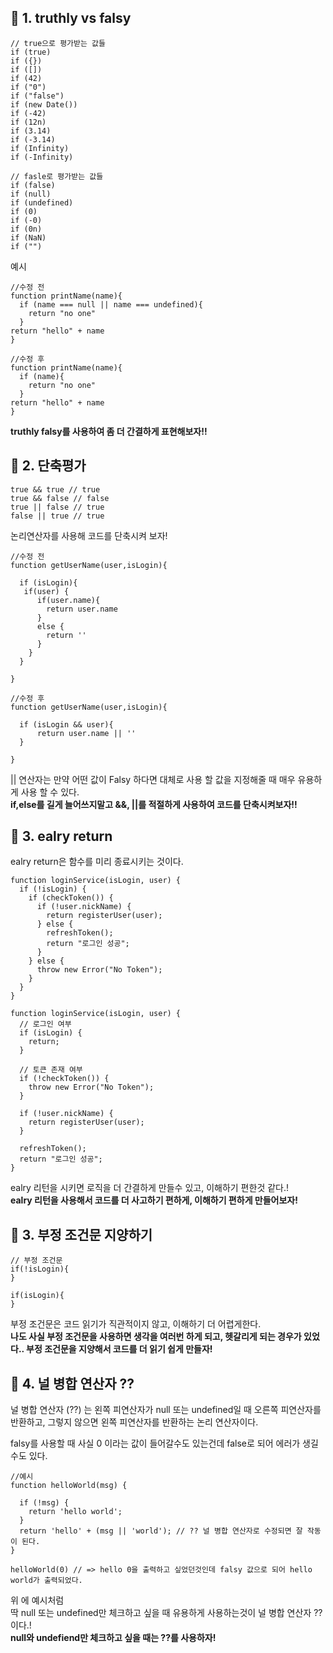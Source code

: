 ## 📌 1. truthly vs falsy

```
// true으로 평가받는 값들
if (true)
if ({})
if ([])
if (42)
if ("0")
if ("false")
if (new Date())
if (-42)
if (12n)
if (3.14)
if (-3.14)
if (Infinity)
if (-Infinity)
```

```
// fasle로 평가받는 값들
if (false)
if (null)
if (undefined)
if (0)
if (-0)
if (0n)
if (NaN)
if ("")
```

예시 

```
//수정 전
function printName(name){
  if (name === null || name === undefined){
    return "no one"
  }
return "hello" + name
}

```

```
//수정 후
function printName(name){
  if (name){
    return "no one"
  }
return "hello" + name
}

```

**truthly falsy를 사용하여 좀 더 간결하게 표현해보자!!**

## 📌 2. 단축평가

```
true && true // true
true && false // false
true || false // true
false || true // true
```
논리연산자를 사용해 코드를 단축시켜 보자!

```
//수정 전
function getUserName(user,isLogin){

  if (isLogin){
   if(user) {
      if(user.name){
        return user.name
      } 
      else {
        return ''
      }
    }
  }

} 
```

```
//수정 후
function getUserName(user,isLogin){

  if (isLogin && user){
      return user.name || ''
  }

} 
```

|| 연산자는 만약 어떤 값이 Falsy 하다면 대체로 사용 할 값을 지정해줄 때 매우 유용하게 사용 할 수 있다.  
**if,else를 길게 늘어쓰지말고 &&, ||를 적절하게 사용하여 코드를 단축시켜보자!!**

## 📌 3. ealry return
ealry return은 함수를 미리 종료시키는 것이다.

```
function loginService(isLogin, user) {
  if (!isLogin) {
    if (checkToken()) {
      if (!user.nickName) {
        return registerUser(user);
      } else {
        refreshToken();
        return "로그인 성공";
      }
    } else {
      throw new Error("No Token");
    }
  }
}

```

```
function loginService(isLogin, user) {
  // 로그인 여부
  if (isLogin) {
    return;
  }

  // 토큰 존재 여부
  if (!checkToken()) {
    throw new Error("No Token");
  }

  if (!user.nickName) {
    return registerUser(user);
  }

  refreshToken();
  return "로그인 성공";
}
```

ealry 리턴을 시키면 로직을 더 간결하게 만들수 있고, 이해하기 편한것 같다.!  
**ealry 리턴을 사용해서 코드를 더 사고하기 편하게, 이해하기 편하게 만들어보자!**

## 📌 3. 부정 조건문 지양하기

```
// 부정 조건문
if(!isLogin){
}

if(isLogin){
}
```

부정 조건문은 코드 읽기가 직관적이지 않고, 이해하기 더 어렵게한다.  
**나도 사실 부정 조건문을 사용하면 생각을 여러번 하게 되고, 헷갈리게 되는 경우가 있었다.. 부정 조건문을 지양해서 코드를 더 읽기 쉽게 만들자!**

## 📌 4. 널 병합 연산자 ?? 

널 병합 연산자 (??) 는 왼쪽 피연산자가 null 또는 undefined일 때 오른쪽 피연산자를 반환하고, 그렇지 않으면 왼쪽 피연산자를 반환하는 논리 연산자이다.

falsy를 사용할 때 사실 0 이라는 값이 들어갈수도 있는건데 false로 되어 에러가 생길수도 있다.

```
//예시
function helloWorld(msg) {
 
  if (!msg) {
    return 'hello world';
  }
  return 'hello' + (msg || 'world'); // ?? 널 병합 연산자로 수정되면 잘 작동이 된다.
}

helloWorld(0) // => hello 0을 출력하고 싶었던것인데 falsy 값으로 되어 hello world가 출력되었다.
```
위 에 예시처럼  
딱 null 또는 undefined만 체크하고 싶을 때 유용하게 사용하는것이 널 병합 연산자 ?? 이다.!   
**null와 undefiend만 체크하고 싶을 때는 ??를 사용하자!**





